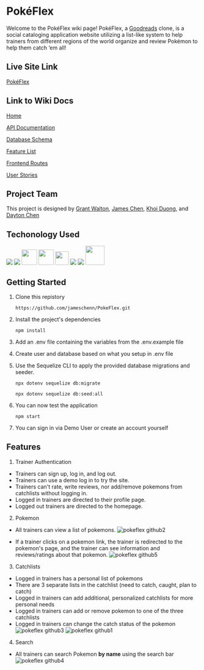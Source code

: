 # PokéFlex
Welcome to the PokéFlex wiki page! PokéFlex, a [Goodreads](https://www.goodreads.com/) clone, is a social cataloging application website utilizing a list-like system to help trainers from different regions of the world organize and review Pokémon to help them catch ‘em all!  

## Live Site Link

[PokéFlex](https://poke-flex.herokuapp.com/)

## Link to Wiki Docs

[Home](https://github.com/jameschenn/PokeFlex/wiki)

[API Documentation](https://github.com/jameschenn/PokeFlex/wiki/API-Documentation)

[Database Schema](https://github.com/jameschenn/PokeFlex/wiki/Database-Schema)

[Feature List](https://github.com/jameschenn/PokeFlex/wiki/Feature-List)

[Frontend Routes](https://github.com/jameschenn/PokeFlex/wiki/Frontend-Routes)

[User Stories](https://github.com/jameschenn/PokeFlex/wiki/User-Stories)

## Project Team
This project is designed by [Grant Walton](https://github.com/Gwantt), [James Chen](https://github.com/jameschenn), [Khoi Duong](https://github.com/kdngaa), and [Dayton Chen](https://github.com/spursforever)

## Techonology Used
<img src="https://img.icons8.com/color/48/000000/javascript--v1.png"/>
<img src="https://img.icons8.com/fluency/48/000000/pug.png"/>
<img src="https://cdn.jsdelivr.net/gh/devicons/devicon/icons/sequelize/sequelize-original.svg" height=40 />
<img src="https://cdn.jsdelivr.net/gh/devicons/devicon/icons/express/express-original-wordmark.svg" height=40/>
<img src="https://img.icons8.com/color/48/000000/visual-studio-code-2019.png" height=35/>
<img src="https://img.icons8.com/color/48/000000/css3.png"/>
<img src="https://img.icons8.com/color/48/000000/nodejs.png"/>
<img src="https://img.icons8.com/nolan/64/git.png" height=50/>

## Getting Started
1. Clone this repistory

    ```https://github.com/jameschenn/PokeFlex.git```

2. Install the project's dependencies

    ```npm install```

3. Add an .env file containing the variables from the .env.example file

4. Create user and database based on what you setup in .env file

5. Use the Sequelize CLI to apply the provided database migrations and seeder.

    ```npx dotenv sequelize db:migrate```

    ```npx dotenv sequelize db:seed:all```

6. You can now test the application

    ```npm start```

7. You can sign in via Demo User or create an account yourself

## Features
1. Trainer Authentication 
* Trainers can sign up, log in, and log out.
* Trainers can use a demo log in to try the site.
* Trainers can't rate, write reviews, nor add/remove pokemons from catchlists without logging in. 
* Logged in trainers are directed to their profile page.
* Logged out trainers are directed to the homepage.

2. Pokemon
* All trainers can view a list of pokemons.
![pokeflex github2](https://user-images.githubusercontent.com/73676915/176514873-b6835a91-57e2-4595-9027-afb085703b27.PNG)

* If a trainer clicks on a pokemon link, the trainer is redirected to the pokemon's page, and the trainer can see information and reviews/ratings about that pokemon.
![pokeflex github5](https://user-images.githubusercontent.com/73676915/176514925-3a249f34-b63a-4454-82c3-1ba56eff7097.PNG)

3. Catchlists
* Logged in trainers has a personal list of pokemons
* There are 3 separate lists in the catchlist (need to catch, caught, plan to catch)
* Logged in trainers can add additional, personalized catchlists for more personal needs
* Logged in trainers can add or remove pokemon to one of the three catchlists 
* Logged in trainers can change the catch status of the pokemon
![pokeflex github3](https://user-images.githubusercontent.com/73676915/176515286-6a1a3d9f-b13b-4d6c-86c4-eede68d283e8.PNG)
![pokeflex github1](https://user-images.githubusercontent.com/73676915/176515313-270ef140-dcaf-4a3e-9933-6ae0aa45d492.PNG)

4. Search
* All trainers can search Pokemon **by name** using the search bar
![pokeflex github4](https://user-images.githubusercontent.com/73676915/176515693-03a0ecd8-8c2d-4e24-8169-dad0fe7ab33c.PNG)

